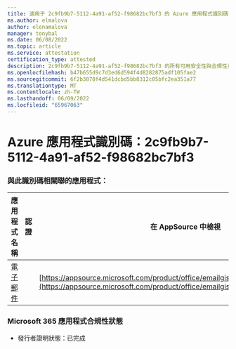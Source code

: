 ```yaml
---
title: 適用于 2c9fb9b7-5112-4a91-af52-f98682bc7bf3 的 Azure 應用程式識別碼資訊
ms.author: elmalova
author: elenamalova
manager: tonybal
ms.date: 06/08/2022
ms.topic: article
ms.service: attestation
certification_type: attested
description: 2c9fb9b7-5112-4a91-af52-f98682bc7bf3 的所有可用安全性與合規性資訊。
ms.openlocfilehash: b47b655d9c7d3ed6d594f4d8282875adf105fae2
ms.sourcegitcommit: 6f2b3870f4d541dcbd5bb8312c05bfc2ea351a77
ms.translationtype: MT
ms.contentlocale: zh-TW
ms.lasthandoff: 06/09/2022
ms.locfileid: "65967063"
---
```

# <a name="azure-app-id-2c9fb9b7-5112-4a91-af52-f98682bc7bf3"></a>Azure 應用程式識別碼：2c9fb9b7-5112-4a91-af52-f98682bc7bf3


### <a name="apps-associated-with-this-id"></a>與此識別碼相關聯的應用程式：
| **應用程式名稱** | **認證** | **在 AppSource 中檢視** |
|--------------|---------------|-----------------------|
| [電子郵件](../forward/emailgistics.emailgistics_shared_email.md) |  | [https://appsource.microsoft.com/product/office/emailgistics.emailgistics_shared_email](https://appsource.microsoft.com/product/office/emailgistics.emailgistics_shared_email) |

### <a name="microsoft-365-app-compliance-status"></a>Microsoft 365 應用程式合規性狀態
- 發行者證明狀態：已完成
